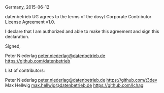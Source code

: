 Germany, 2015-06-12

datenbetrieb UG agrees to the terms of the dosyt Corporate Contributor License
Agreement v1.0.

I declare that I am authorized and able to make this agreement and sign this
declaration.

Signed,

Peter Niederlag peter.niederlag@datenbetrieb.de https://github.com/datenbetrieb

List of contributors:

Peter Niederlag peter.niederlag@datenbetrieb.de https://github.com/t3dev
Max Hellwig max.hellwig@datenbetrieb.de https://github.com/Ichag
